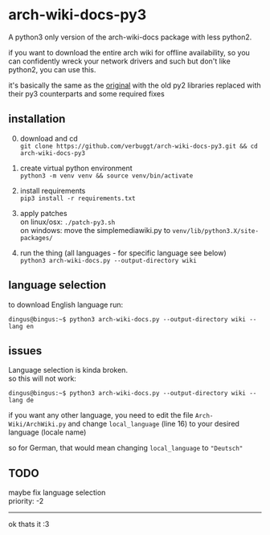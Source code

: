 # arch-wiki-docs-py3
A python3 only version of the arch-wiki-docs package with less python2. 

if you want to download the entire arch wiki for offline availability, so you can confidently wreck your network drivers and such but don't like python2, you can use this.

it's basically the same as the [original](https://archlinux.org/packages/community/any/arch-wiki-docs/) with the old py2 libraries replaced with their py3 counterparts and some required fixes

## installation
0. download and cd<br>
`git clone https://github.com/verbuggt/arch-wiki-docs-py3.git && cd arch-wiki-docs-py3`

1. create virtual python environment<br>
`python3 -m venv venv && source venv/bin/activate`

2. install requirements<br>
`pip3 install -r requirements.txt`

3. apply patches<br>
on linux/osx: `./patch-py3.sh`<br>
on windows: move the simplemediawiki.py to `venv/lib/python3.X/site-packages/`

4. run the thing (all languages - for specific language see below)<br>
`python3 arch-wiki-docs.py --output-directory wiki`

## language selection
to download English language run:

```console
dingus@bingus:~$ python3 arch-wiki-docs.py --output-directory wiki --lang en
```

## issues
Language selection is kinda broken.<br>
so this will not work:

```console
dingus@bingus:~$ python3 arch-wiki-docs.py --output-directory wiki --lang de
```

if you want any other language, you need to edit the file `Arch-Wiki/ArchWiki.py` and change `local_language` (line 16) to your desired language (locale name)

so for German, that would mean changing `local_language` to `"Deutsch"`

## TODO
maybe fix language selection<br>
priority: -2

---
ok thats it :3<br>
